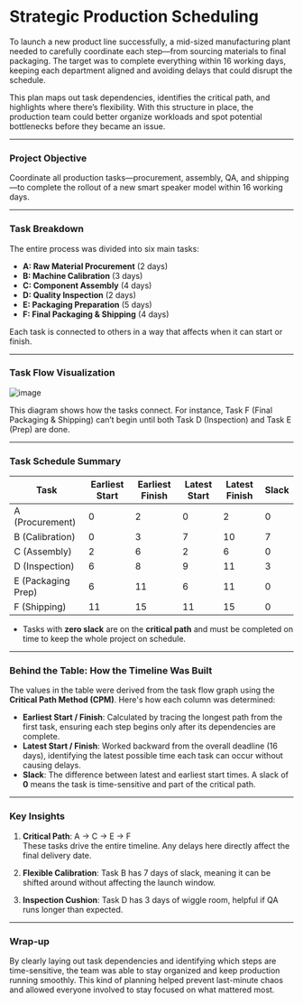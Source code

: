 # Strategic Production Scheduling

To launch a new product line successfully, a mid-sized manufacturing plant needed to carefully coordinate each step—from sourcing materials to final packaging. The target was to complete everything within 16 working days, keeping each department aligned and avoiding delays that could disrupt the schedule.

This plan maps out task dependencies, identifies the critical path, and highlights where there’s flexibility. With this structure in place, the production team could better organize workloads and spot potential bottlenecks before they became an issue.

---

### Project Objective

Coordinate all production tasks—procurement, assembly, QA, and shipping—to complete the rollout of a new smart speaker model within 16 working days.

---

### Task Breakdown

The entire process was divided into six main tasks:

- **A: Raw Material Procurement** (2 days)  
- **B: Machine Calibration** (3 days)  
- **C: Component Assembly** (4 days)  
- **D: Quality Inspection** (2 days)  
- **E: Packaging Preparation** (5 days)  
- **F: Final Packaging & Shipping** (4 days)

Each task is connected to others in a way that affects when it can start or finish.

---

### Task Flow Visualization

![image](https://github.com/user-attachments/assets/20fb6cf0-c50d-4fea-98e9-c7c9628e2f50)


This diagram shows how the tasks connect. For instance, Task F (Final Packaging & Shipping) can’t begin until both Task D (Inspection) and Task E (Prep) are done.

---

### Task Schedule Summary

| Task | Earliest Start | Earliest Finish | Latest Start | Latest Finish | Slack |
|------|----------------|-----------------|--------------|----------------|--------|
| A (Procurement) | 0 | 2 | 0 | 2 | 0 |
| B (Calibration) | 0 | 3 | 7 | 10 | 7 |
| C (Assembly) | 2 | 6 | 2 | 6 | 0 |
| D (Inspection) | 6 | 8 | 9 | 11 | 3 |
| E (Packaging Prep) | 6 | 11 | 6 | 11 | 0 |
| F (Shipping) | 11 | 15 | 11 | 15 | 0 |

- Tasks with **zero slack** are on the **critical path** and must be completed on time to keep the whole project on schedule.

---

### Behind the Table: How the Timeline Was Built

The values in the table were derived from the task flow graph using the **Critical Path Method (CPM)**. Here's how each column was determined:

- **Earliest Start / Finish**: Calculated by tracing the longest path from the first task, ensuring each step begins only after its dependencies are complete.
- **Latest Start / Finish**: Worked backward from the overall deadline (16 days), identifying the latest possible time each task can occur without causing delays.
- **Slack**: The difference between latest and earliest start times. A slack of **0** means the task is time-sensitive and part of the critical path.


---

### Key Insights

1. **Critical Path**: A → C → E → F  
   These tasks drive the entire timeline. Any delays here directly affect the final delivery date.

2. **Flexible Calibration**: Task B has 7 days of slack, meaning it can be shifted around without affecting the launch window.

3. **Inspection Cushion**: Task D has 3 days of wiggle room, helpful if QA runs longer than expected.

---

### Wrap-up

By clearly laying out task dependencies and identifying which steps are time-sensitive, the team was able to stay organized and keep production running smoothly. This kind of planning helped prevent last-minute chaos and allowed everyone involved to stay focused on what mattered most.

